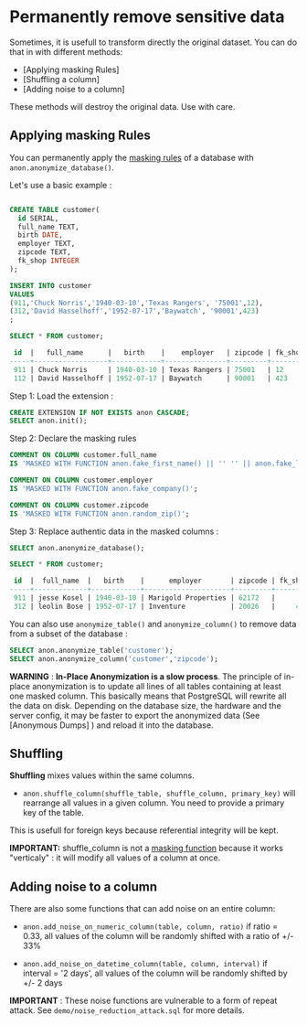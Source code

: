 Permanently remove sensitive data
===============================================================================

Sometimes, it is usefull to transform directly the original dataset. You can
do that in with different methods:

* [Applying masking Rules]
* [Shuffling a column]
* [Adding noise to a column]

These methods will destroy the original data. Use with care.

Applying masking Rules
--------------------------------------------------------------------------------

You can permanently apply the [masking rules] of a database with
`anon.anonymize_database()`.

[masking rules]: declare_masking_rules.md


Let's use a basic example :

```sql

CREATE TABLE customer(
  id SERIAL,
  full_name TEXT,
  birth DATE,
  employer TEXT,
  zipcode TEXT,
  fk_shop INTEGER
);

INSERT INTO customer
VALUES
(911,'Chuck Norris','1940-03-10','Texas Rangers', '75001',12),
(312,'David Hasselhoff','1952-07-17','Baywatch', '90001',423)
;

SELECT * FROM customer;

 id  |   full_name      |   birth    |    employer   | zipcode | fk_shop
-----+------------------+------------+---------------+---------+---------
 911 | Chuck Norris     | 1940-03-10 | Texas Rangers | 75001   | 12
 112 | David Hasselhoff | 1952-07-17 | Baywatch      | 90001   | 423

```

Step 1: Load the extension :

```sql
CREATE EXTENSION IF NOT EXISTS anon CASCADE;
SELECT anon.init();
```

Step 2: Declare the masking rules

```sql
COMMENT ON COLUMN customer.full_name
IS 'MASKED WITH FUNCTION anon.fake_first_name() || '' '' || anon.fake_last_name()';

COMMENT ON COLUMN customer.employer
IS 'MASKED WITH FUNCTION anon.fake_company()';

COMMENT ON COLUMN customer.zipcode
IS 'MASKED WITH FUNCTION anon.random_zip()';
```


Step 3: Replace authentic data in the masked columns :

```sql
SELECT anon.anonymize_database();

SELECT * FROM customer;

 id  |  full_name  |   birth    |      employer       | zipcode | fk_shop
-----+-------------+------------+---------------------+---------+---------
 911 | jesse Kosel | 1940-03-10 | Marigold Properties | 62172   |      12
 312 | leolin Bose | 1952-07-17 | Inventure           | 20026   |     423

```



You can also use `anonymize_table()` and `anonymize_column()` to remove data from
a subset of the database :

```sql
SELECT anon.anonymize_table('customer');
SELECT anon.anonymize_column('customer','zipcode');
```

**WARNING** : **In-Place Anonymization is a slow process**. The principle of
in-place anonymization is to update all lines of all tables containing at
least one masked column. This basically means that PostgreSQL will rewrite
all the data on disk. Depending on the database size, the hardware and the
server config, it may be faster to export the anonymized data (See
[Anonymous Dumps] ) and reload it into the database.


Shuffling
------------------------------------------------------------------------------

 **Shuffling** mixes values within the same columns.

* `anon.shuffle_column(shuffle_table, shuffle_column, primary_key)` will rearrange
  all values in a given column. You need to provide a primary key of the table.

This is usefull for foreign keys because referential integrity will be kept.

**IMPORTANT:**  shuffle_column is not a [masking function] because it works
"verticaly" : it will modify all values of a column at once.

[masking function]: masking_functions.md

Adding noise to a column
--------------------------------------------------------------------------------


There are also some functions that can add noise on an entire column:

* `anon.add_noise_on_numeric_column(table, column, ratio)` if ratio = 0.33, all
  values of the column will be randomly shifted with a ratio of +/- 33%

* `anon.add_noise_on_datetime_column(table, column, interval)` if interval = '2 days',
  all values of the column will be randomly shifted by +/- 2 days

**IMPORTANT** : These noise functions are vulnerable to a form of
repeat attack. See `demo/noise_reduction_attack.sql` for more details.





